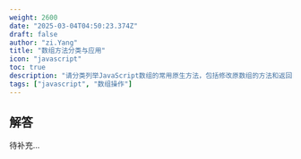 ```yaml
---
weight: 2600
date: "2025-03-04T04:50:23.374Z"
draft: false
author: "zi.Yang"
title: "数组方法分类与应用"
icon: "javascript"
toc: true
description: "请分类列举JavaScript数组的常用原生方法，包括修改原数组的方法和返回新数组的方法，并说明splice()与slice()的核心差异。"
tags: ["javascript", "数组操作"]
---
```


## 解答

待补充...
